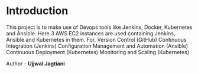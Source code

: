 # Introduction
This project is to make use of Devops tools like Jenkins, Docker, Kubernetes and Ansible. Here 3 AWS EC2 instances are used containing Jenkins, Ansible and Kubernetes in them.
For,
Version Control (GitHub)
Continuous Integration (Jenkins)
Configuration Management and Automation (Ansible)
Continuous Deployment (Kubernetes)
Monitoring and Scaling (Kubernetes)

Author - **Ujjwal Jagtiani**
